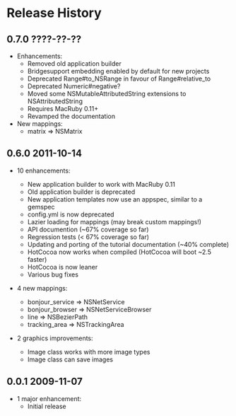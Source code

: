 # Release History

## 0.7.0 ????-??-??

* Enhancements:
  + Removed old application builder
  + Bridgesupport embedding enabled by default for new projects
  + Deprecated Range#to_NSRange in favour of Range#relative_to
  + Deprecated Numeric#negative?
  + Moved some NSMutableAttributedString extensions to NSAttributedString
  + Requires MacRuby 0.11+
  + Revamped the documentation
* New mappings:
  + matrix => NSMatrix

## 0.6.0 2011-10-14

* 10 enhancements:
  + New application builder to work with MacRuby 0.11
  + Old application builder is deprecated
  + New application templates now use an appspec, similar to a gemspec
  + config.yml is now deprecated
  + Lazier loading for mappings (may break custom mappings!)
  + API documention (~67% coverage so far)
  + Regression tests (< 67% coverage so far)
  + Updating and porting of the tutorial documentation (~40% complete)
  + HotCocoa now works when compiled (HotCocoa will boot ~2.5 faster)
  + HotCocoa is now leaner
  + Various bug fixes

* 4 new mappings:
  + bonjour_service => NSNetService
  + bonjour_browser => NSNetServiceBrowser
  + line           => NSBezierPath
  + tracking_area  => NSTrackingArea

* 2 graphics improvements:
  + Image class works with more image types
  + Image class can save images

## 0.0.1 2009-11-07

* 1 major enhancement:
  + Initial release
